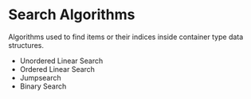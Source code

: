 # Search Algorithms
Algorithms used to find items or their indices inside container type data structures.
* Unordered Linear Search
* Ordered Linear Search
* Jumpsearch
* Binary Search
